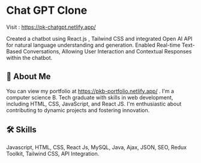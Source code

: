 
# Chat GPT Clone

Visit : https://pk-chatgpt.netlify.app/ 


Created a chatbot using React.js , Tailwind CSS and integrated Open AI API for natural language understanding and generation. Enabled Real-time Text-Based Conversations, Allowing User Interaction and Contextual Responses within the chatbot.

## 🚀 About Me
You can view my portfolio at https://pkb-portfolio.netlify.app/ . 
I'm a computer science B. Tech graduate with skills in web development,
including HTML, CSS, JavaScript, and React JS. I'm enthusiastic about contributing to dynamic projects and fostering innovation.


## 🛠 Skills
Javascript, HTML, CSS, React Js, MySQL, Java, Ajax, JSON, SEO, Redux Toolkit, Tailwind CSS, API Integration.

